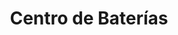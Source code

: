 ---
title: "Centro de Baterías"
url: /ciudad-autonoma-de-buenos-aires/centro-de-baterias-avenida-melian/
shop: piezas de automóviles
---